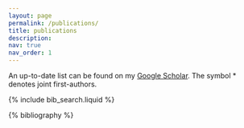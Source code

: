 ```yaml
---
layout: page
permalink: /publications/
title: publications
description: 
nav: true
nav_order: 1
---
```


<!-- _pages/publications.md -->
An up-to-date list can be found on my <a href="hhttps://scholar.google.com/citations?user=M_OS-3kAAAAJ&hl=en">Google Scholar</a>. The symbol * denotes joint first-authors.  

<!-- Bibsearch Feature -->

{% include bib_search.liquid %}

<div class="publications">

{% bibliography %}

</div>

